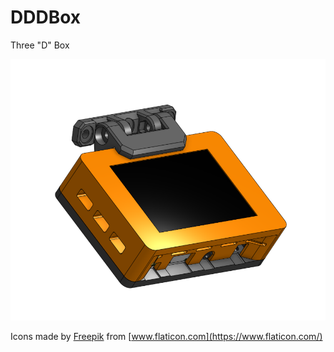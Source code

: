 # DDDBox

  Three "D" Box

![DDDBox](https://raw.githubusercontent.com/dddbox/dddbox/master/docs/images/Screenshot%20from%202020-04-13%2023-44-51.png)

Icons made by [Freepik](https://www.flaticon.com/authors/freepik) from [www.flaticon.com](https://www.flaticon.com/)

